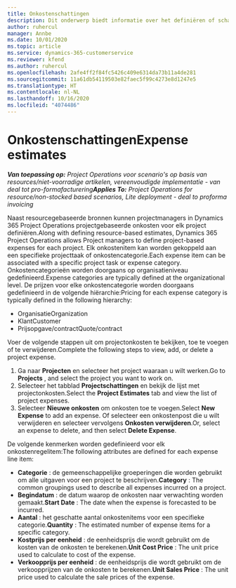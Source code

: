 ```yaml
---
title: Onkostenschattingen
description: Dit onderwerp biedt informatie over het definiëren of schatten van projectgebaseerde onkosten.
author: ruhercul
manager: Annbe
ms.date: 10/01/2020
ms.topic: article
ms.service: dynamics-365-customerservice
ms.reviewer: kfend
ms.author: ruhercul
ms.openlocfilehash: 2afe4ff2f84fc5426c409e6314da73b11a4de281
ms.sourcegitcommit: 11a61db54119503e82faec5f99c4273e8d1247e5
ms.translationtype: HT
ms.contentlocale: nl-NL
ms.lasthandoff: 10/16/2020
ms.locfileid: "4074486"
---
```

# <a name="expense-estimates"></a><span data-ttu-id="821ef-103">Onkostenschattingen</span><span class="sxs-lookup"><span data-stu-id="821ef-103">Expense estimates</span></span>
<span data-ttu-id="821ef-104">_**Van toepassing op:** Project Operations voor scenario's op basis van resources/niet-voorradige artikelen, vereenvoudigde implementatie - van deal tot pro-formafacturering_</span><span class="sxs-lookup"><span data-stu-id="821ef-104">_**Applies To:** Project Operations for resource/non-stocked based scenarios, Lite deployment - deal to proforma invoicing_</span></span>

<span data-ttu-id="821ef-105">Naast resourcegebaseerde bronnen kunnen projectmanagers in Dynamics 365 Project Operations projectgebaseerde onkosten voor elk project definiëren.</span><span class="sxs-lookup"><span data-stu-id="821ef-105">Along with defining resource-based estimates, Dynamics 365 Project Operations allows Project managers to define project-based expenses for each project.</span></span> <span data-ttu-id="821ef-106">Elk onkostenitem kan worden gekoppeld aan een specifieke projecttaak of onkostencategorie.</span><span class="sxs-lookup"><span data-stu-id="821ef-106">Each expense item can be associated with a specific project task or expense category.</span></span> <span data-ttu-id="821ef-107">Onkostencategorieën worden doorgaans op organisatieniveau gedefinieerd.</span><span class="sxs-lookup"><span data-stu-id="821ef-107">Expense categories are typically defined at the organizational level.</span></span> <span data-ttu-id="821ef-108">De prijzen voor elke onkostencategorie worden doorgaans gedefinieerd in de volgende hiërarchie:</span><span class="sxs-lookup"><span data-stu-id="821ef-108">Pricing for each expense category is typically defined in the following hierarchy:</span></span>

- <span data-ttu-id="821ef-109">Organisatie</span><span class="sxs-lookup"><span data-stu-id="821ef-109">Organization</span></span>
- <span data-ttu-id="821ef-110">Klant</span><span class="sxs-lookup"><span data-stu-id="821ef-110">Customer</span></span>
- <span data-ttu-id="821ef-111">Prijsopgave/contract</span><span class="sxs-lookup"><span data-stu-id="821ef-111">Quote/contract</span></span>

<span data-ttu-id="821ef-112">Voer de volgende stappen uit om projectonkosten te bekijken, toe te voegen of te verwijderen.</span><span class="sxs-lookup"><span data-stu-id="821ef-112">Complete the following steps to view, add, or delete a project expense.</span></span>

1. <span data-ttu-id="821ef-113">Ga naar **Projecten** en selecteer het project waaraan u wilt werken.</span><span class="sxs-lookup"><span data-stu-id="821ef-113">Go to **Projects** , and select the project you want to work on.</span></span>
2. <span data-ttu-id="821ef-114">Selecteer het tabblad **Projectschattingen** en bekijk de lijst met projectonkosten.</span><span class="sxs-lookup"><span data-stu-id="821ef-114">Select the **Project Estimates** tab and view the list of project expenses.</span></span>
3. <span data-ttu-id="821ef-115">Selecteer **Nieuwe onkosten** om onkosten toe te voegen.</span><span class="sxs-lookup"><span data-stu-id="821ef-115">Select **New Expense** to add an expense.</span></span> <span data-ttu-id="821ef-116">Of selecteer een onkostenpost die u wilt verwijderen en selecteer vervolgens **Onkosten verwijderen**.</span><span class="sxs-lookup"><span data-stu-id="821ef-116">Or, select an expense to delete, and then select **Delete Expense**.</span></span>

<span data-ttu-id="821ef-117">De volgende kenmerken worden gedefinieerd voor elk onkostenregelitem:</span><span class="sxs-lookup"><span data-stu-id="821ef-117">The following attributes are defined for each expense line item:</span></span>

- <span data-ttu-id="821ef-118">**Categorie** : de gemeenschappelijke groeperingen die worden gebruikt om alle uitgaven voor een project te beschrijven.</span><span class="sxs-lookup"><span data-stu-id="821ef-118">**Category** : The common groupings used to describe all expenses incurred on a project.</span></span>
- <span data-ttu-id="821ef-119">**Begindatum** : de datum waarop de onkosten naar verwachting worden gemaakt.</span><span class="sxs-lookup"><span data-stu-id="821ef-119">**Start Date** : The date when the expense is forecasted to be incurred.</span></span>
- <span data-ttu-id="821ef-120">**Aantal** : het geschatte aantal onkostenitems voor een specifieke categorie.</span><span class="sxs-lookup"><span data-stu-id="821ef-120">**Quantity** : The estimated number of expense items for a specific category.</span></span>
- <span data-ttu-id="821ef-121">**Kostprijs per eenheid** : de eenheidsprijs die wordt gebruikt om de kosten van de onkosten te berekenen.</span><span class="sxs-lookup"><span data-stu-id="821ef-121">**Unit Cost Price** : The unit price used to calculate to cost of the expense.</span></span>
- <span data-ttu-id="821ef-122">**Verkoopprijs per eenheid** : de eenheidsprijs die wordt gebruikt om de verkoopprijzen van de onkosten te berekenen.</span><span class="sxs-lookup"><span data-stu-id="821ef-122">**Unit Sales Price** : The unit price used to calculate the sale prices of the expense.</span></span>

